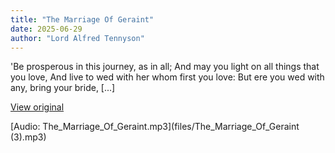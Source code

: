 ```yaml
---
title: "The Marriage Of Geraint"
date: 2025-06-29
author: "Lord Alfred Tennyson"
---
```


'Be prosperous in this journey, as in all;
And may you light on all things that you love,
And live to wed with her whom first you love:
But ere you wed with any, bring your bride,
[...]

[View original](https://t.me/c/2696929880/377)


[Audio: The_Marriage_Of_Geraint.mp3](files/The_Marriage_Of_Geraint (3).mp3)
